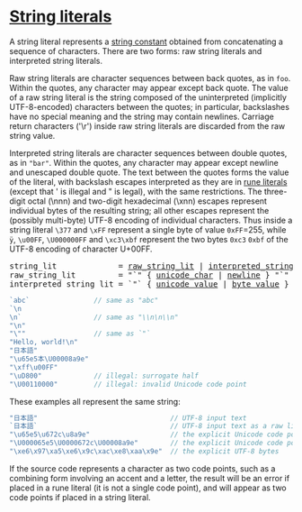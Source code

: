 # [String literals](#string-literals)

A string literal represents a [string constant](/Constants/) obtained from concatenating a sequence of characters. There are two forms: raw string literals and interpreted string literals.

Raw string literals are character sequences between back quotes, as in `foo`. Within the quotes, any character may appear except back quote. The value of a raw string literal is the string composed of the uninterpreted (implicitly UTF-8-encoded) characters between the quotes; in particular, backslashes have no special meaning and the string may contain newlines. Carriage return characters ('\r') inside raw string literals are discarded from the raw string value.

Interpreted string literals are character sequences between double quotes, as in `"bar"`. Within the quotes, any character may appear except newline and unescaped double quote. The text between the quotes forms the value of the literal, with backslash escapes interpreted as they are in [rune literals](/Lexical%20elements/rune_literals.html) (except that \' is illegal and \" is legal), with the same restrictions. The three-digit octal (\nnn) and two-digit hexadecimal (\xnn) escapes represent individual bytes of the resulting string; all other escapes represent the (possibly multi-byte) UTF-8 encoding of individual characters. Thus inside a string literal `\377` and `\xFF` represent a single byte of value `0xFF`=255, while `ÿ`, `\u00FF`, `\U000000FF` and `\xc3\xbf` represent the two bytes `0xc3` `0xbf` of the UTF-8 encoding of character U+00FF.

<pre>
<a id="string_lit">string_lit</a>             = <a href="#raw_string_lit">raw_string_lit</a> | <a href="#interpreted_string_lit">interpreted_string_lit</a> .
<a id="raw_string_lit">raw_string_lit</a>         = "`" { <a href="/Source%20code%20representation/characters.html#unicode_char">unicode_char</a> | <a href="/Source%20code%20representation/characters.html#newline">newline</a> } "`" .
<a id="interpreted_string_lit">interpreted_string_lit</a> = `"` { <a href="/Lexical%20elements/rune_literals.html#unicode_value">unicode_value</a> | <a href="/Lexical%20elements/rune_literals.html#byte_value">byte_value</a> } `"` .
</pre>

```go
`abc`                // same as "abc"
`\n
\n`                  // same as "\\n\n\\n"
"\n"
"\""                 // same as `"`
"Hello, world!\n"
"日本語"
"\u65e5本\U00008a9e"
"\xff\u00FF"
"\uD800"             // illegal: surrogate half
"\U00110000"         // illegal: invalid Unicode code point
```

These examples all represent the same string:

```go
"日本語"                                 // UTF-8 input text
`日本語`                                 // UTF-8 input text as a raw literal
"\u65e5\u672c\u8a9e"                    // the explicit Unicode code points
"\U000065e5\U0000672c\U00008a9e"        // the explicit Unicode code points
"\xe6\x97\xa5\xe6\x9c\xac\xe8\xaa\x9e"  // the explicit UTF-8 bytes
```

If the source code represents a character as two code points, such as a combining form involving an accent and a letter, the result will be an error if placed in a rune literal (it is not a single code point), and will appear as two code points if placed in a string literal.
